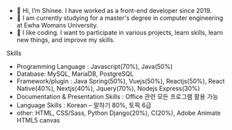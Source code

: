 - 👋 Hi, I’m Shinee. I have worked as a front-end developer since 2019. 
- 👀 I am currently studying for a master's degree in computer engineering at Ewha Womans University.
- 🌱 I like coding. I want to participate in various projects, learn skills, learn new things, and improve my skills. 

Skills

- Programming Language : Javascript(70%), Java(50%)
- Database: MySQL, MariaDB, PostgreSQL
- Framework/plugin : Java Spring(50%), Vuejs(50%), Reactjs(50%), React Native(40%), Nextjs(40%), Jquery(70%), Nodejs Express(30%)
- Documentation & Presentation Skills : Office 관련 모든 프로그램 활용 가능
- Language Skills :  Korean – 말하기 80%, 토픽 6급
- other: HTML, CSS/Sass, Python Django(20%), C(20%), Adobe Animate HTML5 canvas
